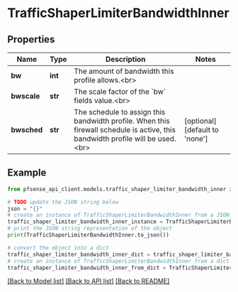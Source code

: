 # TrafficShaperLimiterBandwidthInner


## Properties

Name | Type | Description | Notes
------------ | ------------- | ------------- | -------------
**bw** | **int** | The amount of bandwidth this profile allows.&lt;br&gt; | 
**bwscale** | **str** | The scale factor of the &#x60;bw&#x60; fields value.&lt;br&gt; | 
**bwsched** | **str** | The schedule to assign this bandwidth profile. When this firewall schedule is active, this bandwidth profile will be used.&lt;br&gt; | [optional] [default to 'none']

## Example

```python
from pfsense_api_client.models.traffic_shaper_limiter_bandwidth_inner import TrafficShaperLimiterBandwidthInner

# TODO update the JSON string below
json = "{}"
# create an instance of TrafficShaperLimiterBandwidthInner from a JSON string
traffic_shaper_limiter_bandwidth_inner_instance = TrafficShaperLimiterBandwidthInner.from_json(json)
# print the JSON string representation of the object
print(TrafficShaperLimiterBandwidthInner.to_json())

# convert the object into a dict
traffic_shaper_limiter_bandwidth_inner_dict = traffic_shaper_limiter_bandwidth_inner_instance.to_dict()
# create an instance of TrafficShaperLimiterBandwidthInner from a dict
traffic_shaper_limiter_bandwidth_inner_from_dict = TrafficShaperLimiterBandwidthInner.from_dict(traffic_shaper_limiter_bandwidth_inner_dict)
```
[[Back to Model list]](../README.md#documentation-for-models) [[Back to API list]](../README.md#documentation-for-api-endpoints) [[Back to README]](../README.md)


